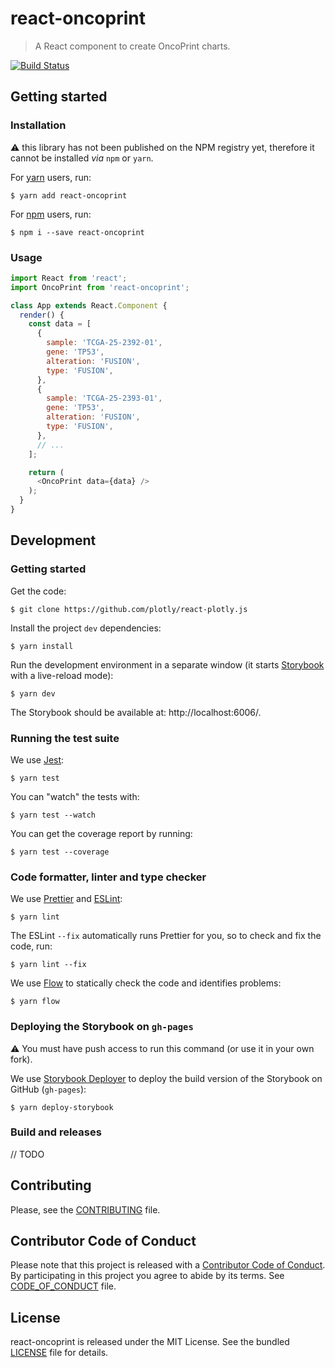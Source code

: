 # react-oncoprint

> A React component to create OncoPrint charts.

[![Build
Status](https://travis-ci.org/plotly/react-oncoprint.svg?branch=master)](https://travis-ci.org/plotly/react-oncoprint)


## Getting started

### Installation

:warning: this library has not been published on the NPM registry yet, therefore
it cannot be installed _via_ `npm` or `yarn`.

For [yarn](https://yarnpkg.com/en/) users, run:

```
$ yarn add react-oncoprint
```

For [npm](https://www.npmjs.com/) users, run:

```
$ npm i --save react-oncoprint
```

### Usage

```js
import React from 'react';
import OncoPrint from 'react-oncoprint';

class App extends React.Component {
  render() {
    const data = [
      {
        sample: 'TCGA-25-2392-01',
        gene: 'TP53',
        alteration: 'FUSION',
        type: 'FUSION',
      },
      {
        sample: 'TCGA-25-2393-01',
        gene: 'TP53',
        alteration: 'FUSION',
        type: 'FUSION',
      },
      // ...
    ];

    return (
      <OncoPrint data={data} />
    );
  }
}
```


## Development

### Getting started

Get the code:

```
$ git clone https://github.com/plotly/react-plotly.js
```

Install the project `dev` dependencies:

```
$ yarn install
```

Run the development environment in a separate window (it starts
[Storybook](https://github.com/storybooks/storybook) with a live-reload mode):

```
$ yarn dev
```

The Storybook should be available at: http://localhost:6006/.

### Running the test suite

We use [Jest](https://facebook.github.io/jest/):

```
$ yarn test
```

You can "watch" the tests with:

```
$ yarn test --watch
```

You can get the coverage report by running:

```
$ yarn test --coverage
```

### Code formatter, linter and type checker

We use [Prettier](https://prettier.io/) and [ESLint](https://eslint.org/):

```
$ yarn lint
```

The ESLint `--fix` automatically runs Prettier for you, so to check and fix the
code, run:

```
$ yarn lint --fix
```

We use [Flow](https://flow.org/) to statically check the code and identifies
problems:

```
$ yarn flow
```

### Deploying the Storybook on `gh-pages`

:warning: You must have push access to run this command (or use it in your own
fork).

We use [Storybook Deployer](https://github.com/storybooks/storybook-deployer) to
deploy the build version of the Storybook on GitHub (`gh-pages`):

```
$ yarn deploy-storybook
```

### Build and releases

// TODO


## Contributing

Please, see the [CONTRIBUTING](CONTRIBUTING.md) file.


## Contributor Code of Conduct

Please note that this project is released with a [Contributor Code of
Conduct](http://contributor-covenant.org/). By participating in this project you
agree to abide by its terms. See [CODE_OF_CONDUCT](CODE_OF_CONDUCT.md) file.


## License

react-oncoprint is released under the MIT License. See the bundled
[LICENSE](LICENSE) file for details.
